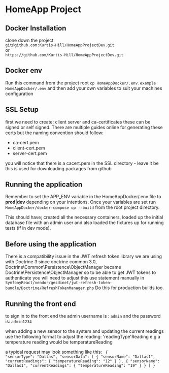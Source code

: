<h1>HomeApp Project</h1>
<h2>Docker Installation</h2>
clone down the project <br>
<code>git@github.com:Kurtis-Hill/HomeAppProjectDev.git</code>
<br>
or
<br>
<code>https://github.com/Kurtis-Hill/HomeAppProjectDev.git</code>

<h2>Docker env</h2>
Run this command from the project root
<code>cp HomeAppDocker/.env.example HomeAppDocker/.env</code>
and then add your own variables to suit your machines configuration
<h2>SSL Setup</h2>
first we need to create; client server and ca-certificates these can be signed or self signed. There are multiple guides online for generating these certs but the naming convention should follow:
<ul>
    <li>ca-cert.pem</li>
    <li>client-cert.pem</li>
    <li>server-cert.pem</li>    
</ul>
you will notice that there is a cacert.pem in the SSL directory - leave it be this is used for downloading packages from github  

<h2>Running the application</h2>
Remember to set the APP_ENV variable in the HomeAppDocker/.env file to <b>prod|dev</b> depending on your intentions.
Once your variables are set run
<code>HomeAppDocker/docker-compose up --build</code>
from the root project directory.

This should have; created all the necessary containers, loaded up the initial database file with an admin user and also loaded the fixtures up for running tests (if in dev mode).

<h2>Before using the application</h2>
There is a compatibility issue in the JWT refresh token library we are using with Doctrine 3 since doctrine common 3.0, Doctrine\Common\Persistence\ObjectManager became Doctrine\Persistence\ObjectManager
so to be able to get JWT tokens to authenticate you will need to adjust this use statement manually in <code>SymfonyReact/vendor/gesdinet/jwt-refresh-token-bundle/Doctrine/RefreshTokenManager.php</code>
Do this for production builds too.

<h2>Running the front end</h2>
to sign in to the front end the admin username is : 
<code>admin</code>
and the password is: 
<code>admin1234</code>

when adding a new sensor to the system and updating the current readings use the following format to adjust the reading:
'readingType'Reading
e.g a temperature reading would be temperatureReading

a typical request may look something like this:
<code>
{
    "sensorType": "Dallas",
    "sensorData": [ 
        {
            "sensorName": "Dallas1",
            "currentReadings": {
                "temperatureReading": "12"
        }
        },
        {
            "sensorName": "Dallas1",
            "currentReadings": {
                "temperatureReading": "19"
            }
        }
    ]
}
</code>
